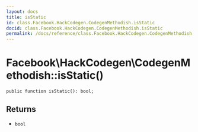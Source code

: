 ```yaml
---
layout: docs
title: isStatic
id: class.Facebook.HackCodegen.CodegenMethodish.isStatic
docid: class.Facebook.HackCodegen.CodegenMethodish.isStatic
permalink: /docs/reference/class.Facebook.HackCodegen.CodegenMethodish.isStatic/
---
```

# Facebook\\HackCodegen\\CodegenMethodish::isStatic()




``` Hack
public function isStatic(): bool;
```




## Returns




- ` bool `